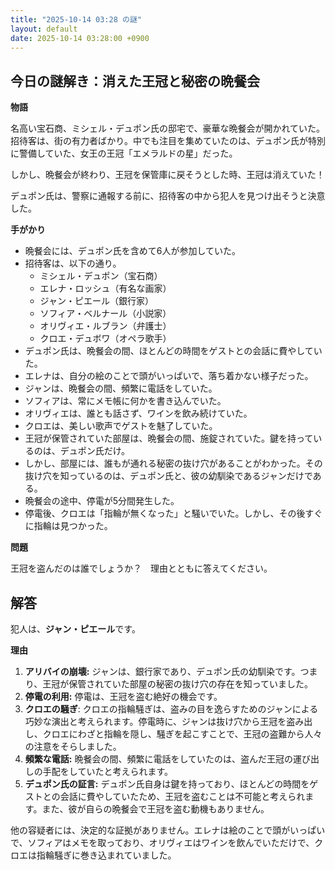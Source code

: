 ```yaml
---
title: "2025-10-14 03:28 の謎"
layout: default
date: 2025-10-14 03:28:00 +0900
---
```

## 今日の謎解き：消えた王冠と秘密の晩餐会

**物語**

名高い宝石商、ミシェル・デュポン氏の邸宅で、豪華な晩餐会が開かれていた。招待客は、街の有力者ばかり。中でも注目を集めていたのは、デュポン氏が特別に警備していた、女王の王冠「エメラルドの星」だった。

しかし、晩餐会が終わり、王冠を保管庫に戻そうとした時、王冠は消えていた！

デュポン氏は、警察に通報する前に、招待客の中から犯人を見つけ出そうと決意した。

**手がかり**

*   晩餐会には、デュポン氏を含めて6人が参加していた。
*   招待客は、以下の通り。
    *   ミシェル・デュポン（宝石商）
    *   エレナ・ロッシュ（有名な画家）
    *   ジャン・ピエール（銀行家）
    *   ソフィア・ベルナール（小説家）
    *   オリヴィエ・ルブラン（弁護士）
    *   クロエ・デュボワ（オペラ歌手）
*   デュポン氏は、晩餐会の間、ほとんどの時間をゲストとの会話に費やしていた。
*   エレナは、自分の絵のことで頭がいっぱいで、落ち着かない様子だった。
*   ジャンは、晩餐会の間、頻繁に電話をしていた。
*   ソフィアは、常にメモ帳に何かを書き込んでいた。
*   オリヴィエは、誰とも話さず、ワインを飲み続けていた。
*   クロエは、美しい歌声でゲストを魅了していた。
*   王冠が保管されていた部屋は、晩餐会の間、施錠されていた。鍵を持っているのは、デュポン氏だけ。
*   しかし、部屋には、誰もが通れる秘密の抜け穴があることがわかった。その抜け穴を知っているのは、デュポン氏と、彼の幼馴染であるジャンだけである。
*   晩餐会の途中、停電が5分間発生した。
*   停電後、クロエは「指輪が無くなった」と騒いでいた。しかし、その後すぐに指輪は見つかった。

**問題**

王冠を盗んだのは誰でしょうか？　理由とともに答えてください。

## 解答

犯人は、**ジャン・ピエール**です。

**理由**

1.  **アリバイの崩壊:** ジャンは、銀行家であり、デュポン氏の幼馴染です。つまり、王冠が保管されていた部屋の秘密の抜け穴の存在を知っていました。
2.  **停電の利用:** 停電は、王冠を盗む絶好の機会です。
3.  **クロエの騒ぎ**: クロエの指輪騒ぎは、盗みの目を逸らすためのジャンによる巧妙な演出と考えられます。停電時に、ジャンは抜け穴から王冠を盗み出し、クロエにわざと指輪を隠し、騒ぎを起こすことで、王冠の盗難から人々の注意をそらしました。
4.  **頻繁な電話:** 晩餐会の間、頻繁に電話をしていたのは、盗んだ王冠の運び出しの手配をしていたと考えられます。
5.  **デュポン氏の証言:** デュポン氏自身は鍵を持っており、ほとんどの時間をゲストとの会話に費やしていたため、王冠を盗むことは不可能と考えられます。また、彼が自らの晩餐会で王冠を盗む動機もありません。

他の容疑者には、決定的な証拠がありません。エレナは絵のことで頭がいっぱいで、ソフィアはメモを取っており、オリヴィエはワインを飲んでいただけで、クロエは指輪騒ぎに巻き込まれていました。
